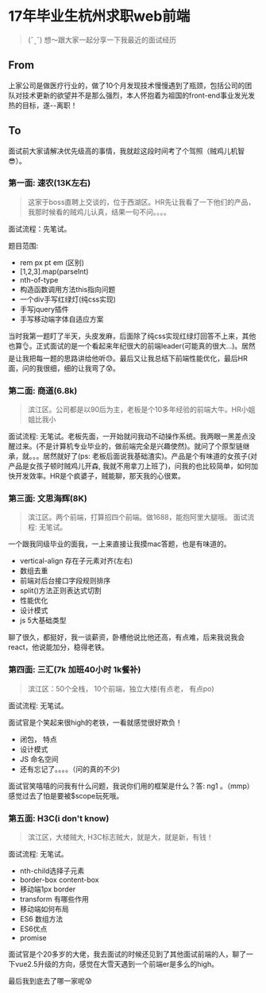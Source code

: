 # 17年毕业生杭州求职web前端
> (ˇˍˇ) 想～跟大家一起分享一下我最近的面试经历

## From
上家公司是做医疗行业的，做了10个月发现技术慢慢遇到了瓶颈，包括公司的团队对技术更新的欲望并不是那么强烈，本人怀抱着为祖国的front-end事业发光发热的目标，遂--离职！
## To
面试前大家请解决优先级高的事情，我就趁这段时间考了个驾照（贼鸡儿机智😎）。
### 第一面: 速农(13K左右)
> 这家于boss直聘上交谈的，位于西湖区。HR先让我看了一下他们的产品，我那时候看的贼鸡儿认真，结果一句不问。。。。

面试流程：先笔试。

题目范围: 
* rem px pt em (区别) 
* [1,2,3].map(parseInt) 
* nth-of-type
* 构造函数调用方法this指向问题
* 一个div手写红绿灯(纯css实现)
* 手写jquery插件
* 手写移动端字体自适应方案

当时我第一题盯了半天，头皮发麻，后面除了纯css实现红绿灯回答不上来，其他也算👌。正式面试的是一个看起来年纪很大的前端leader(可能真的很大...)。居然是让我把每一题的思路讲给他听😓。最后又让我总结下前端性能优化，最后HR面，问的我很细，细的让我弯了😰。
### 第二面: 商道(6.8k)
> 滨江区。公司都是以90后为主，老板是个10多年经验的前端大牛。HR小姐姐比我小

面试流程: 无笔试。老板先面，一开始就问我动不动操作系统。我两眼一黑差点没醒过来。(不是计算机专业毕业的，做前端完全是兴趣使然)。就问了个原型链继承，就。。。居然就好了(ps: 老板后面说我基础渣实)。产品是个有味道的女孩子(对产品是女孩子顿时贼鸡儿开森, 我就不用拿刀上班了)，问我的也比较简单，如何加快开发效率。HR是个疯婆子，贼能聊，那天我的心很累。

### 第三面: 文思海辉(8K)
> 滨江区。两个前端，打算招四个前端。做1688，能抱阿里大腿哦。
面试流程: 无笔试。

一个跟我同级毕业的面我，一上来直接让我摸mac答题，也是有味道的。
* vertical-align 存在子元素对齐(左右)
* 数组去重
* 前端对后台接口字段规则排序
* split()方法正则表达式切割
* 性能优化
* 设计模式
* js 5大基础类型

聊了很久，都挺好，我一谈薪资，卧槽他说比他还高，有点难，后来我说我会react，他说能加分，稳得老铁。

### 第四面: 三汇(7k 加班40小时 1k餐补)
> 滨江区：50个全栈， 10个前端，独立大楼(有点老， 有点po)

面试流程: 无笔试。

面试官是个笑起来很high的老铁，一看就感觉很好欺负！

* 闭包， 特点
* 设计模式
* JS 命名空间
* 还有忘记了。。。。（问的真的不少)

面试官笑嘻嘻的问我有什么问题，我说你们用的框架是什么？答: ng1 。（mmp）感觉过去了怕是要被$scope玩死哦。

### 第五面: H3C(i don't know)
> 滨江区，大楼贼大, H3C标志贼大，就是大，就是新，有钱！

面试流程: 无笔试。

* nth-child选择子元素
* border-box content-box
* 移动端1px border
* transform 有哪些作用
* 移动端如何布局
* ES6 数组方法
* ES6优点
* promise

面试官是个20多岁的大佬，我去面试的时候还见到了其他面试前端的人，聊了一下vue2.5升级的方向，感觉在大雪天遇到一个前端er是多么的high。

最后我到底去了哪一家呢😰